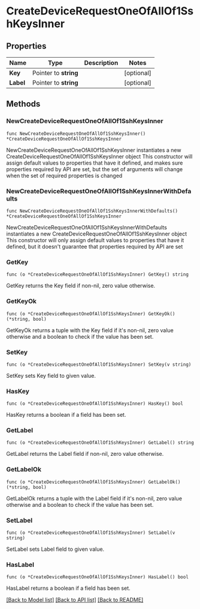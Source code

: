 # CreateDeviceRequestOneOfAllOf1SshKeysInner

## Properties

Name | Type | Description | Notes
------------ | ------------- | ------------- | -------------
**Key** | Pointer to **string** |  | [optional] 
**Label** | Pointer to **string** |  | [optional] 

## Methods

### NewCreateDeviceRequestOneOfAllOf1SshKeysInner

`func NewCreateDeviceRequestOneOfAllOf1SshKeysInner() *CreateDeviceRequestOneOfAllOf1SshKeysInner`

NewCreateDeviceRequestOneOfAllOf1SshKeysInner instantiates a new CreateDeviceRequestOneOfAllOf1SshKeysInner object
This constructor will assign default values to properties that have it defined,
and makes sure properties required by API are set, but the set of arguments
will change when the set of required properties is changed

### NewCreateDeviceRequestOneOfAllOf1SshKeysInnerWithDefaults

`func NewCreateDeviceRequestOneOfAllOf1SshKeysInnerWithDefaults() *CreateDeviceRequestOneOfAllOf1SshKeysInner`

NewCreateDeviceRequestOneOfAllOf1SshKeysInnerWithDefaults instantiates a new CreateDeviceRequestOneOfAllOf1SshKeysInner object
This constructor will only assign default values to properties that have it defined,
but it doesn't guarantee that properties required by API are set

### GetKey

`func (o *CreateDeviceRequestOneOfAllOf1SshKeysInner) GetKey() string`

GetKey returns the Key field if non-nil, zero value otherwise.

### GetKeyOk

`func (o *CreateDeviceRequestOneOfAllOf1SshKeysInner) GetKeyOk() (*string, bool)`

GetKeyOk returns a tuple with the Key field if it's non-nil, zero value otherwise
and a boolean to check if the value has been set.

### SetKey

`func (o *CreateDeviceRequestOneOfAllOf1SshKeysInner) SetKey(v string)`

SetKey sets Key field to given value.

### HasKey

`func (o *CreateDeviceRequestOneOfAllOf1SshKeysInner) HasKey() bool`

HasKey returns a boolean if a field has been set.

### GetLabel

`func (o *CreateDeviceRequestOneOfAllOf1SshKeysInner) GetLabel() string`

GetLabel returns the Label field if non-nil, zero value otherwise.

### GetLabelOk

`func (o *CreateDeviceRequestOneOfAllOf1SshKeysInner) GetLabelOk() (*string, bool)`

GetLabelOk returns a tuple with the Label field if it's non-nil, zero value otherwise
and a boolean to check if the value has been set.

### SetLabel

`func (o *CreateDeviceRequestOneOfAllOf1SshKeysInner) SetLabel(v string)`

SetLabel sets Label field to given value.

### HasLabel

`func (o *CreateDeviceRequestOneOfAllOf1SshKeysInner) HasLabel() bool`

HasLabel returns a boolean if a field has been set.


[[Back to Model list]](../README.md#documentation-for-models) [[Back to API list]](../README.md#documentation-for-api-endpoints) [[Back to README]](../README.md)


